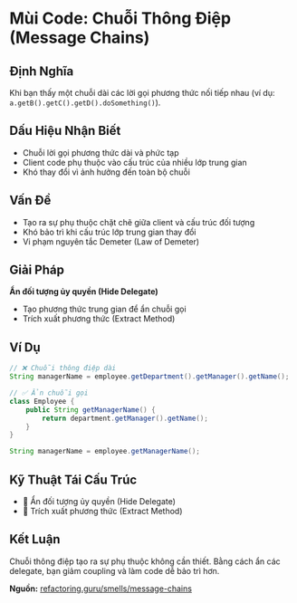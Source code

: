 # **Mùi Code: Chuỗi Thông Điệp (Message Chains)**

## **Định Nghĩa**
Khi bạn thấy một chuỗi dài các lời gọi phương thức nối tiếp nhau (ví dụ: `a.getB().getC().getD().doSomething()`).

## **Dấu Hiệu Nhận Biết**
- Chuỗi lời gọi phương thức dài và phức tạp
- Client code phụ thuộc vào cấu trúc của nhiều lớp trung gian
- Khó thay đổi vì ảnh hưởng đến toàn bộ chuỗi

## **Vấn Đề**
- Tạo ra sự phụ thuộc chặt chẽ giữa client và cấu trúc đối tượng
- Khó bảo trì khi cấu trúc lớp trung gian thay đổi
- Vi phạm nguyên tắc Demeter (Law of Demeter)

## **Giải Pháp**
**Ẩn đối tượng ủy quyền (Hide Delegate)**
- Tạo phương thức trung gian để ẩn chuỗi gọi
- Trích xuất phương thức (Extract Method)

## **Ví Dụ**
```java
// ❌ Chuỗi thông điệp dài
String managerName = employee.getDepartment().getManager().getName();

// ✅ Ẩn chuỗi gọi
class Employee {
    public String getManagerName() {
        return department.getManager().getName();
    }
}

String managerName = employee.getManagerName();
```

## **Kỹ Thuật Tái Cấu Trúc**
- 🔧 Ẩn đối tượng ủy quyền (Hide Delegate)
- 🔧 Trích xuất phương thức (Extract Method)

## **Kết Luận**
Chuỗi thông điệp tạo ra sự phụ thuộc không cần thiết. Bằng cách ẩn các delegate, bạn giảm coupling và làm code dễ bảo trì hơn.

**Nguồn:** [refactoring.guru/smells/message-chains](https://refactoring.guru/smells/message-chains)
